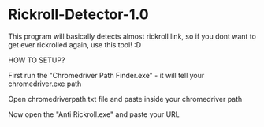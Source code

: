 # Rickroll-Detector-1.0
This program will basically detects almost rickroll link, so if you dont want to get ever rickrolled again, use this tool! :D


HOW TO SETUP?

First run the "Chromedriver Path Finder.exe" - it will tell your chromedriver.exe path

Open chromedriverpath.txt file and paste inside your chromedriver path

Now open the "Anti Rickroll.exe" and paste your URL
